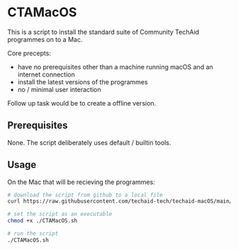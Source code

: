 # CTAMacOS 

This is a script to install the standard suite of Community TechAid programmes on to a Mac.

Core precepts:
- have no prerequisites other than a machine running macOS and an internet connection
- install the latest versions of the programmes
- no / minimal user interaction

Follow up task would be to create a offline version.

## Prerequisites

None. The script deliberately uses default / builtin tools. 

## Usage

On the Mac that will be recieving the programmes:

```zsh
# download the script from github to a local file
curl https://raw.githubusercontent.com/techaid-tech/techaid-macOS/main/CTAMacOS.sh > ./CTAMacOS.sh

# set the script as an executable
chmod +x ./CTAMacOS.sh

# run the script
./CTAMacOS.sh
```
